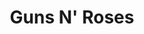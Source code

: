 ---
title: "Guns N' Roses"
summary: "Hard rock band from Los Angeles, California. Formed 1985. The band was founded by W. Axl Rose and Izzy Stradlin', along with Tracii Guns, Rob Gardner and Ole Beich, with Axl Rose being the only constant member throughout the band's history. **Current members ** *W. Axl Rose* *Slash* *Duff McKagan* *Dizzy Reed* *Richard Fortus* *Frank Ferrer* *Melissa Reese* **Former members** *Tracii Guns* *Izzy Stradlin* *Ole Beich* *Rob Gardner* *Steven Adler* *Matt Sorum* *Gilby Clarke* *Paul \"Huge\" Tobias* *Robin Finck* *Josh Freese* *Brain* *Buckethead* *Bumblefoot* *DJ Ashba* *Tommy Stinson* *Chris Pitman*"
image: "guns-n-roses.jpg"
---